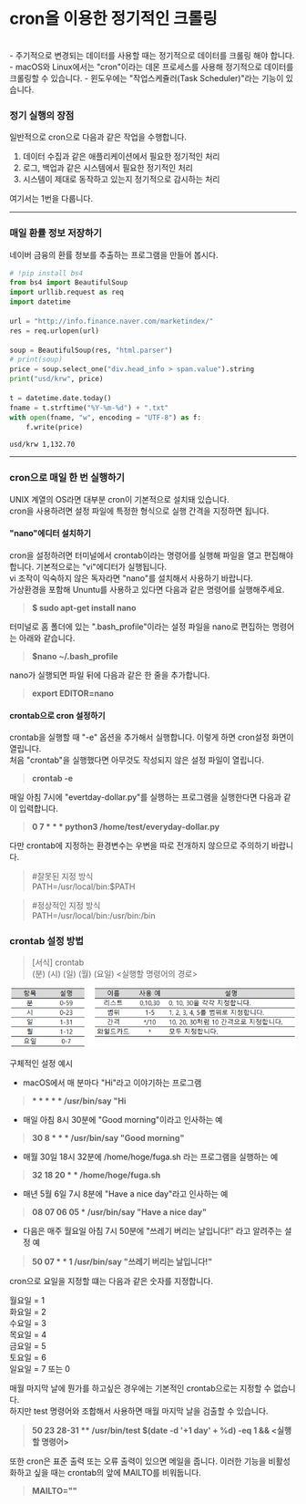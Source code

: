 
# cron을 이용한 정기적인 크롤링
<br>
 - 주기적으로 변경되는 데이터를 사용할 때는 정기적으로 데이터를 크롤링 해야 합니다.
 - macOS와 Linux에서는 "cron"이라는 데몬 프로세스를 사용해 정기적으로 데이터를 크롤링할 수 있습니다.
 - 윈도우에는 "작업스케쥴러(Task Scheduler)"라는 기능이 있습니다.
 
### 정기 실행의 장점

일반적으로 cron으로 다음과 같은 작업을 수행합니다.

 1. 데이터 수집과 같은 애플리케이션에서 필요한 정기적인 처리
 2. 로그, 백업과 같은 시스템에서 필요한 정기적인 처리
 3. 시스템이 제대로 동작하고 있는지 정기적으로 감시하는 처리
 
여기서는 1번을 다룹니다.

<hr>

### 매일 환률 정보 저장하기

네이버 금융의 환률 정보를 추출하는 프로그램을 만들어 봅시다.


```python
# !pip install bs4
from bs4 import BeautifulSoup
import urllib.request as req
import datetime

url = "http://info.finance.naver.com/marketindex/"
res = req.urlopen(url)

soup = BeautifulSoup(res, "html.parser")
# print(soup)
price = soup.select_one("div.head_info > span.value").string
print("usd/krw", price)

t = datetime.date.today()
fname = t.strftime("%Y-%m-%d") + ".txt"
with open(fname, "w", encoding = "UTF-8") as f:
    f.write(price)
```

    usd/krw 1,132.70
    

<hr>

### cron으로 매일 한 번 실행하기

UNIX 계열의 OS라면 대부분 cron이 기본적으로 설치돼 있습니다. <br>
cron을 사용하려면 설정 파일에 특정한 형식으로 실행 간격을 지정하면 됩니다.

#### "nano"에디터 설치하기

cron을 설정하려면 터미널에서 crontab이라는 명령어를 실행해 파일을 열고 편집해야 합니다. 기본적으로는 "vi"에디터가 실행됩니다. <br>
vi 조작이 익숙하지 않은 독자라면 "nano"를 설치해서 사용하기 바랍니다. <br>
가상환경을 포함해 Ununtu를 사용하고 있다면 다음과 같은 명령어를 실행해주세요.

> <b>$ sudo apt-get install nano</b>

터미널로 홈 폴더에 있는 ".bash_profile"이라는 설정 파일을 nano로 편집하는 명령어는 아래와 같습니다.

> <b>$nano ~/.bash_profile</b>

nano가 실행되면 파일 뒤에 다음과 같은 한 줄을 추가합니다.

> <b>export EDITOR=nano</b>

#### crontab으로 cron 설정하기

crontab을 실행할 때 "-e" 옵션을 추가해서 실행합니다. 이렇게 하면 cron설정 화면이 열립니다. <br>
처음 "crontab"을 실행했다면 아무것도 작성되지 않은 설정 파일이 열립니다.

> <b>crontab -e</b>

매일 아침 7시에 "evertday-dollar.py"를 실행하는 프로그램을 실행한다면 다음과 같이 입력합니다.

> <b>0 7 * * * python3 /home/test/everyday-dollar.py</b>

다만 crontab에 지정하는 환경변수는 우변을 따로 전개하지 않으므로 주의하기 바랍니다.

> #잘못된 지정 방식 <br>
> PATH=/usr/local/bin:$PATH

> #정상적인 지정 방식 <br>
> PATH=/usr/local/bin:/usr/bin:/bin


### crontab 설정 방법

> [서식] crontab <br>
> (분) (시) (일) (월) (요일) <실행할 명령어의 경로>

<img src = "crontab_syntax.png">

구체적인 설정 예시

 - macOS에서 매 분마다 "Hi"라고 이야기하는 프로그램
> <b>* * * * * /usr/bin/say "Hi</b>

 - 매일 아침 8시 30분에 "Good morning"이라고 인사하는 예
> <b>30 8 * * * /usr/bin/say "Good morning"</b>

 - 매월 30일 18시 32분에 /home/hoge/fuga.sh 라는 프로그램을 실행하는 예
> <b>32 18 20 * * /home/hoge/fuga.sh</b>

 - 매년 5월 6일 7시 8분에 "Have a nice day"라고 인사하는 예
> <b>08 07 06 05 * /usr/bin/say "Have a nice day"</b>

 - 다음은 매주 월요일 아침 7시 50분에 "쓰레기 버리는 날입니다!" 라고 알려주는 설정 예
> <b>50 07 * * 1 /usr/bin/say "쓰레기 버리는 날입니다!"</b>

cron으로 요일을 지정할 떄는 다음과 같은 숫자를 지정합니다.

월요일 = 1 <br>
화요일 = 2 <br>
수요일 = 3 <br>
목요일 = 4 <br>
금요일 = 5 <br>
토요일 = 6 <br>
일요일 = 7 또는 0

매월 마지막 날에 뭔가를 하고싶은 경우에는 기본적인 crontab으로는 지정할 수 없습니다. <br>
하지만 test 명령어와 조합해서 사용하면 매월 마지막 날을 검출할 수 있습니다.

> <b>50 23 28-31 ** /usr/bin/test $(date -d '+1 day' + %d) -eq 1 && <실행할 명령어></b>

또한 cron은 표준 출력 또는 오류 출력이 있으면 메일을 줍니다. 이러한 기능을 비활성화하고 싶을 때는 crontab의 앞에 MAILTO를 비워둡니다.

> <b>MAILTO=""</b>


```python

```
